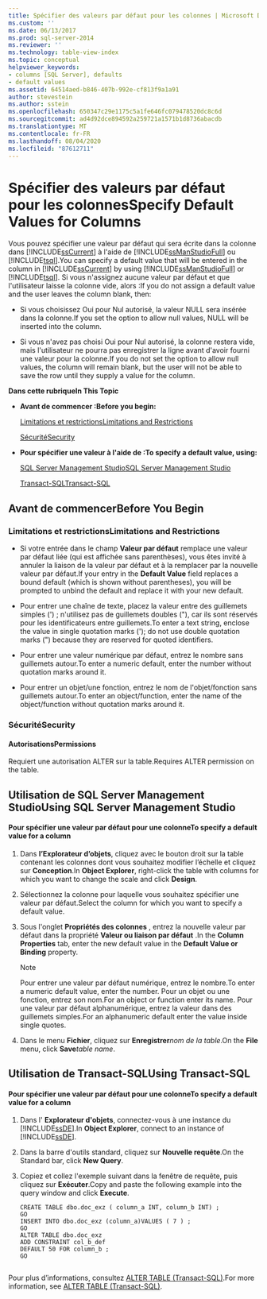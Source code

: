 ```yaml
---
title: Spécifier des valeurs par défaut pour les colonnes | Microsoft Docs
ms.custom: ''
ms.date: 06/13/2017
ms.prod: sql-server-2014
ms.reviewer: ''
ms.technology: table-view-index
ms.topic: conceptual
helpviewer_keywords:
- columns [SQL Server], defaults
- default values
ms.assetid: 64514aed-b846-407b-992e-cf813f9a1a91
author: stevestein
ms.author: sstein
ms.openlocfilehash: 650347c29e1175c5a1fe646fc079478520dc8c6d
ms.sourcegitcommit: ad4d92dce894592a259721a1571b1d8736abacdb
ms.translationtype: MT
ms.contentlocale: fr-FR
ms.lasthandoff: 08/04/2020
ms.locfileid: "87612711"
---
```

# <a name="specify-default-values-for-columns"></a><span data-ttu-id="b5629-102">Spécifier des valeurs par défaut pour les colonnes</span><span class="sxs-lookup"><span data-stu-id="b5629-102">Specify Default Values for Columns</span></span>
  <span data-ttu-id="b5629-103">Vous pouvez spécifier une valeur par défaut qui sera écrite dans la colonne dans [!INCLUDE[ssCurrent](../../includes/sscurrent-md.md)] à l'aide de [!INCLUDE[ssManStudioFull](../../includes/ssmanstudiofull-md.md)] ou [!INCLUDE[tsql](../../includes/tsql-md.md)].</span><span class="sxs-lookup"><span data-stu-id="b5629-103">You can specify a default value that will be entered in the column in [!INCLUDE[ssCurrent](../../includes/sscurrent-md.md)] by using [!INCLUDE[ssManStudioFull](../../includes/ssmanstudiofull-md.md)] or [!INCLUDE[tsql](../../includes/tsql-md.md)].</span></span> <span data-ttu-id="b5629-104">Si vous n'assignez aucune valeur par défaut et que l'utilisateur laisse la colonne vide, alors :</span><span class="sxs-lookup"><span data-stu-id="b5629-104">If you do not assign a default value and the user leaves the column blank, then:</span></span>  
  
-   <span data-ttu-id="b5629-105">Si vous choisissez Oui pour Nul autorisé, la valeur NULL sera insérée dans la colonne.</span><span class="sxs-lookup"><span data-stu-id="b5629-105">If you set the option to allow null values, NULL will be inserted into the column.</span></span>  
  
-   <span data-ttu-id="b5629-106">Si vous n'avez pas choisi Oui pour Nul autorisé, la colonne restera vide, mais l'utilisateur ne pourra pas enregistrer la ligne avant d'avoir fourni une valeur pour la colonne.</span><span class="sxs-lookup"><span data-stu-id="b5629-106">If you do not set the option to allow null values, the column will remain blank, but the user will not be able to save the row until they supply a value for the column.</span></span>  
  
 <span data-ttu-id="b5629-107">**Dans cette rubrique**</span><span class="sxs-lookup"><span data-stu-id="b5629-107">**In This Topic**</span></span>  
  
-   <span data-ttu-id="b5629-108">**Avant de commencer :**</span><span class="sxs-lookup"><span data-stu-id="b5629-108">**Before you begin:**</span></span>  
  
     [<span data-ttu-id="b5629-109">Limitations et restrictions</span><span class="sxs-lookup"><span data-stu-id="b5629-109">Limitations and Restrictions</span></span>](#Restrictions)  
  
     [<span data-ttu-id="b5629-110">Sécurité</span><span class="sxs-lookup"><span data-stu-id="b5629-110">Security</span></span>](#Security)  
  
-   <span data-ttu-id="b5629-111">**Pour spécifier une valeur à l'aide de :**</span><span class="sxs-lookup"><span data-stu-id="b5629-111">**To specify a default value, using:**</span></span>  
  
     [<span data-ttu-id="b5629-112">SQL Server Management Studio</span><span class="sxs-lookup"><span data-stu-id="b5629-112">SQL Server Management Studio</span></span>](#SSMSProcedure)  
  
     [<span data-ttu-id="b5629-113">Transact-SQL</span><span class="sxs-lookup"><span data-stu-id="b5629-113">Transact-SQL</span></span>](#TsqlProcedure)  
  
##  <a name="before-you-begin"></a><a name="BeforeYouBegin"></a> <span data-ttu-id="b5629-114">Avant de commencer</span><span class="sxs-lookup"><span data-stu-id="b5629-114">Before You Begin</span></span>  
  
###  <a name="limitations-and-restrictions"></a><a name="Restrictions"></a> <span data-ttu-id="b5629-115">Limitations et restrictions</span><span class="sxs-lookup"><span data-stu-id="b5629-115">Limitations and Restrictions</span></span>  
  
-   <span data-ttu-id="b5629-116">Si votre entrée dans le champ **Valeur par défaut** remplace une valeur par défaut liée (qui est affichée sans parenthèses), vous êtes invité à annuler la liaison de la valeur par défaut et à la remplacer par la nouvelle valeur par défaut.</span><span class="sxs-lookup"><span data-stu-id="b5629-116">If your entry in the **Default Value** field replaces a bound default (which is shown without parentheses), you will be prompted to unbind the default and replace it with your new default.</span></span>  
  
-   <span data-ttu-id="b5629-117">Pour entrer une chaîne de texte, placez la valeur entre des guillemets simples (') ; n'utilisez pas de guillemets doubles ("), car ils sont réservés pour les identificateurs entre guillemets.</span><span class="sxs-lookup"><span data-stu-id="b5629-117">To enter a text string, enclose the value in single quotation marks ('); do not use double quotation marks (") because they are reserved for quoted identifiers.</span></span>  
  
-   <span data-ttu-id="b5629-118">Pour entrer une valeur numérique par défaut, entrez le nombre sans guillemets autour.</span><span class="sxs-lookup"><span data-stu-id="b5629-118">To enter a numeric default, enter the number without quotation marks around it.</span></span>  
  
-   <span data-ttu-id="b5629-119">Pour entrer un objet/une fonction, entrez le nom de l'objet/fonction sans guillemets autour.</span><span class="sxs-lookup"><span data-stu-id="b5629-119">To enter an object/function, enter the name of the object/function without quotation marks around it.</span></span>  
  
###  <a name="security"></a><a name="Security"></a> <span data-ttu-id="b5629-120">Sécurité</span><span class="sxs-lookup"><span data-stu-id="b5629-120">Security</span></span>  
  
####  <a name="permissions"></a><a name="Permissions"></a> <span data-ttu-id="b5629-121">Autorisations</span><span class="sxs-lookup"><span data-stu-id="b5629-121">Permissions</span></span>  
 <span data-ttu-id="b5629-122">Requiert une autorisation ALTER sur la table.</span><span class="sxs-lookup"><span data-stu-id="b5629-122">Requires ALTER permission on the table.</span></span>  
  
##  <a name="using-sql-server-management-studio"></a><a name="SSMSProcedure"></a> <span data-ttu-id="b5629-123">Utilisation de SQL Server Management Studio</span><span class="sxs-lookup"><span data-stu-id="b5629-123">Using SQL Server Management Studio</span></span>  
  
#### <a name="to-specify-a-default-value-for-a-column"></a><span data-ttu-id="b5629-124">Pour spécifier une valeur par défaut pour une colonne</span><span class="sxs-lookup"><span data-stu-id="b5629-124">To specify a default value for a column</span></span>  
  
1.  <span data-ttu-id="b5629-125">Dans **l’Explorateur d’objets**, cliquez avec le bouton droit sur la table contenant les colonnes dont vous souhaitez modifier l’échelle et cliquez sur **Conception**.</span><span class="sxs-lookup"><span data-stu-id="b5629-125">In **Object Explorer**, right-click the table with columns for which you want to change the scale and click **Design**.</span></span>  
  
2.  <span data-ttu-id="b5629-126">Sélectionnez la colonne pour laquelle vous souhaitez spécifier une valeur par défaut.</span><span class="sxs-lookup"><span data-stu-id="b5629-126">Select the column for which you want to specify a default value.</span></span>  
  
3.  <span data-ttu-id="b5629-127">Sous l'onglet **Propriétés des colonnes** , entrez la nouvelle valeur par défaut dans la propriété **Valeur ou liaison par défaut** .</span><span class="sxs-lookup"><span data-stu-id="b5629-127">In the **Column Properties** tab, enter the new default value in the **Default Value or Binding** property.</span></span>  
  
    > [!NOTE]  
    >  <span data-ttu-id="b5629-128">Pour entrer une valeur par défaut numérique, entrez le nombre.</span><span class="sxs-lookup"><span data-stu-id="b5629-128">To enter a numeric default value, enter the number.</span></span> <span data-ttu-id="b5629-129">Pour un objet ou une fonction, entrez son nom.</span><span class="sxs-lookup"><span data-stu-id="b5629-129">For an object or function enter its name.</span></span> <span data-ttu-id="b5629-130">Pour une valeur par défaut alphanumérique, entrez la valeur dans des guillemets simples.</span><span class="sxs-lookup"><span data-stu-id="b5629-130">For an alphanumeric default enter the value inside single quotes.</span></span>  
  
4.  <span data-ttu-id="b5629-131">Dans le menu **Fichier**, cliquez sur **Enregistrer**_nom de la table_.</span><span class="sxs-lookup"><span data-stu-id="b5629-131">On the **File** menu, click **Save**_table name_.</span></span>  
  
##  <a name="using-transact-sql"></a><a name="TsqlProcedure"></a> <span data-ttu-id="b5629-132">Utilisation de Transact-SQL</span><span class="sxs-lookup"><span data-stu-id="b5629-132">Using Transact-SQL</span></span>  
  
#### <a name="to-specify-a-default-value-for-a-column"></a><span data-ttu-id="b5629-133">Pour spécifier une valeur par défaut pour une colonne</span><span class="sxs-lookup"><span data-stu-id="b5629-133">To specify a default value for a column</span></span>  
  
1.  <span data-ttu-id="b5629-134">Dans l' **Explorateur d'objets**, connectez-vous à une instance du [!INCLUDE[ssDE](../../includes/ssde-md.md)].</span><span class="sxs-lookup"><span data-stu-id="b5629-134">In **Object Explorer**, connect to an instance of [!INCLUDE[ssDE](../../includes/ssde-md.md)].</span></span>  
  
2.  <span data-ttu-id="b5629-135">Dans la barre d'outils standard, cliquez sur **Nouvelle requête**.</span><span class="sxs-lookup"><span data-stu-id="b5629-135">On the Standard bar, click **New Query**.</span></span>  
  
3.  <span data-ttu-id="b5629-136">Copiez et collez l'exemple suivant dans la fenêtre de requête, puis cliquez sur **Exécuter**.</span><span class="sxs-lookup"><span data-stu-id="b5629-136">Copy and paste the following example into the query window and click **Execute**.</span></span>  
  
    ```  
    CREATE TABLE dbo.doc_exz ( column_a INT, column_b INT) ;  
    GO  
    INSERT INTO dbo.doc_exz (column_a)VALUES ( 7 ) ;  
    GO  
    ALTER TABLE dbo.doc_exz  
    ADD CONSTRAINT col_b_def  
    DEFAULT 50 FOR column_b ;  
    GO  
  
    ```  
  
 <span data-ttu-id="b5629-137">Pour plus d’informations, consultez [ALTER TABLE &#40;Transact-SQL&#41;](/sql/t-sql/statements/alter-table-transact-sql).</span><span class="sxs-lookup"><span data-stu-id="b5629-137">For more information, see [ALTER TABLE &#40;Transact-SQL&#41;](/sql/t-sql/statements/alter-table-transact-sql).</span></span>  
  
###  <a name="TsqlExample"></a>  
